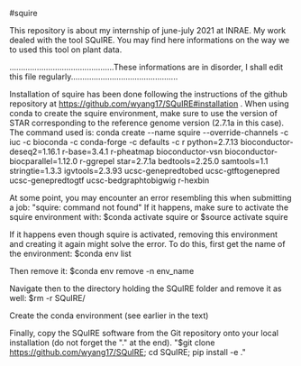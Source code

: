 #squire

This repository is about my internship of june-july 2021 at INRAE.
My work dealed with the tool SQuIRE. You may find here informations on the way we to used this tool on plant data.



..............................................These informations are in disorder, I shall edit this file regularly...............................................



Installation of squire has been done following the instructions of the github repository at https://github.com/wyang17/SQuIRE#installation .
When using conda to create the squire environment, make sure to use the version of STAR corresponding to the reference genome version (2.7.1a in this case).
The command used is:
conda create --name squire --override-channels -c iuc -c bioconda -c conda-forge -c defaults -c r python=2.7.13 bioconductor-deseq2=1.16.1 r-base=3.4.1 r-pheatmap bioconductor-vsn bioconductor-biocparallel=1.12.0 r-ggrepel star=2.7.1a bedtools=2.25.0 samtools=1.1 stringtie=1.3.3 igvtools=2.3.93 ucsc-genepredtobed ucsc-gtftogenepred ucsc-genepredtogtf ucsc-bedgraphtobigwig r-hexbin



At some point, you may encounter an error resembling this when submitting a job:
"squire: command not found"
If it happens, make sure to activate the squire environment with:
$conda activate squire
or
$source activate squire

If it happens even though squire is activated, removing this environment and creating it again might solve the error.
To do this, first get the name of the environment:
$conda env list

Then remove it:
$conda env remove -n env_name

Navigate then to the directory holding the SQuIRE folder and remove it as well:
$rm -r SQuIRE/

Create the conda environment (see earlier in the text)

Finally, copy the SQuIRE software from the Git repository onto your local installation (do not forget the "." at the end).
"$git clone https://github.com/wyang17/SQuIRE; cd SQuIRE; pip install -e ."


